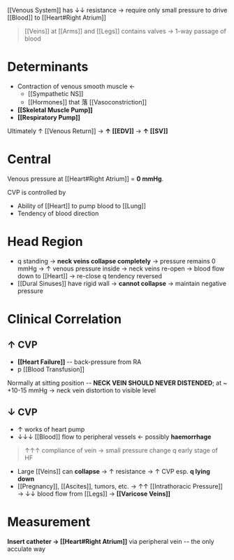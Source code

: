 [[Venous System]] has ↓↓ resistance → require only small pressure to drive [[Blood]] to [[Heart#Right Atrium]]

> [[Veins]] at [[Arms]] and [[Legs]] contains valves → 1-way passage of blood

# Determinants
- Contraction of venous smooth muscle ←
	- [[Sympathetic NS]]
	- [[Hormones]] that 落 [[Vasoconstriction]]
- **[[Skeletal Muscle Pump]]**
- **[[Respiratory Pump]]**

Ultimately ↑ [[Venous Return]] → **↑ [[EDV]]** → **↑ [[SV]]**

# Central
Venous pressure at [[Heart#Right Atrium]] = **0 mmHg**.

CVP is controlled by
- Ability of [[Heart]] to pump blood to [[Lung]]
- Tendency of blood direction

# Head Region
- q standing → **neck veins collapse completely** → pressure remains 0 mmHg → ↑ venous pressure inside → neck veins re-open → blood flow down to [[Heart]] → re-close q tendency reversed  
- [[Dural Sinuses]] have rigid wall → **cannot collapse** → maintain negative pressure

# Clinical Correlation
## ↑ CVP
- **[[Heart Failure]]** -- back-pressure from RA
- p [[Blood Transfusion]]

Normally at sitting position -- **NECK VEIN SHOULD NEVER DISTENDED**; at ~ +10-15 mmHg → neck vein distortion to visible level 

## **↓ CVP**
- ↑ works of heart pump
- ↓↓↓ [[Blood]] flow to peripheral vessels ← possibly **haemorrhage**

> ↑↑↑ compliance of vein → small pressure change q early stage of HF

- Large [[Veins]] can **collapse** → ↑ resistance → ↑ CVP esp. **q lying down**
- [[Pregnancy]], [[Ascites]], tumors, etc. → ↑↑ [[Intrathoracic Pressure]] → ↓↓ blood flow from [[Legs]] → **[[Varicose Veins]]**

# Measurement
**Insert catheter → [[Heart#Right Atrium]]** via peripheral vein -- the only acculate way